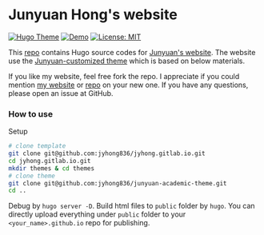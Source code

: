 Junyuan Hong's website
=======

[![Hugo Theme](https://img.shields.io/badge/Hugo-black.svg?style=flat&logo=Hugo&color=orange&label=Theme)](https://github.com/jyhong836/junyuan-academic-theme) [![Demo](https://img.shields.io/badge/Hugo-black.svg?style=flat&logo=Hugo&color=orange&label=Demo)](https://jyhong.gitlab.io/) [![License: MIT](https://img.shields.io/badge/License-MIT-yellow.svg)](https://opensource.org/licenses/MIT)

This [repo](https://github.com/jyhong836/jyhong.gitlab.io) contains Hugo source codes for [Junyuan's website](https://jyhong.gitlab.io/).
The website use the [Junyuan-customized theme](https://github.com/jyhong836/junyuan-academic-theme) which is based on below materials.

If you like my website, feel free fork the repo. I appreciate if you could mention [my website](https://jyhong.gitlab.io/) or [repo](https://github.com/jyhong836/jyhong.gitlab.io) on your new one.
If you have any questions, please open an issue at GitHub.

### How to use

Setup
```bash
# clone template
git clone git@github.com:jyhong836/jyhong.gitlab.io.git
cd jyhong.gitlab.io.git
mkdir themes & cd themes
# clone theme
git clone git@github.com:jyhong836/junyuan-academic-theme.git
cd ..
```
Debug by `hugo server -D`. Build html files to `public` folder by `hugo`. You can directly upload everything under `public` folder to your `<your_name>.github.io` repo for publishing.
